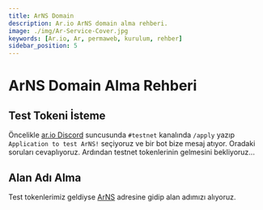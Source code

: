 ```yaml
---
title: ArNS Domain
description: Ar.io ArNS domain alma rehberi.
image: ./img/Ar-Service-Cover.jpg
keywords: [Ar.io, Ar, permaweb, kurulum, rehber]
sidebar_position: 5
---
```


# ArNS Domain Alma Rehberi

## Test Tokeni İsteme

Öncelikle [ar.io Discord](https://discord.gg/ApxXjvwECK) suncusunda `#testnet` kanalında `/apply` yazıp `Application to test ArNS!` seçiyoruz ve bir bot bize mesaj atıyor. Oradaki soruları cevaplıyoruz. Ardından testnet tokenlerinin gelmesini bekliyoruz...

## Alan Adı Alma
Test tokenlerimiz geldiyse [ArNS](https://arns.app/) adresine gidip alan adımızı alıyoruz.

